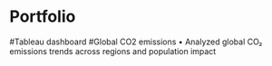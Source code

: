 # Portfolio
#Tableau dashboard
#Global CO2 emissions 
•	Analyzed global CO₂ emissions trends across regions and population impact
